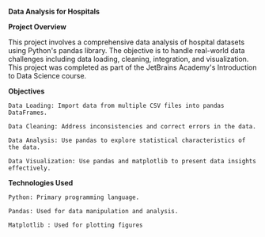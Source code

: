 **Data Analysis for Hospitals**

**Project Overview**

This project involves a comprehensive data analysis of hospital datasets using Python's pandas library. The objective is to handle real-world data challenges including data loading, cleaning, integration, and visualization. This project was completed as part of the JetBrains Academy's Introduction to Data Science course.

**Objectives**

    Data Loading: Import data from multiple CSV files into pandas DataFrames.
    
    Data Cleaning: Address inconsistencies and correct errors in the data.
    
    Data Analysis: Use pandas to explore statistical characteristics of the data.
    
    Data Visualization: Use pandas and matplotlib to present data insights effectively.

**Technologies Used**

    Python: Primary programming language.
    
    Pandas: Used for data manipulation and analysis.
    
    Matplotlib : Used for plotting figures
